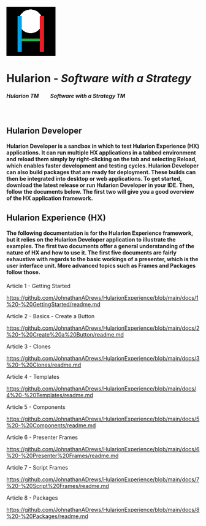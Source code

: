 
![Image](https://github.com/JohnathanADrews/Hularion/blob/main/Hularion%20image.png?raw=true)

# Hularion - *Software with a Strategy*

##### Hularion TM &nbsp;&nbsp;&nbsp;&nbsp;&nbsp;&nbsp;&nbsp; Software with a Strategy TM

&nbsp;


## Hularion Developer

#### Hularion Developer is a sandbox in which to test Hularion Experience (HX) applications. It can run multiple HX applications in a tabbed environment and reload them simply by right-clicking on the tab and selecting Reload, which enables faster development and testing cycles. Hularion Developer can also build packages that are ready for deployment. These builds can then be integrated into desktop or web applications. To get started, download the latest release or run Hularion Developer in your IDE. Then, follow the documents below. The first two will give you a good overview of the HX application framework.

## Hularion Experience (HX)

#### The following documentation is for the Hularion Experience framework, but it relies on the Hularion Developer application to illustrate the examples. The first two documents offer a general understanding of the nature of HX and how to use it. The first five documents are fairly exhaustive with regards to the basic workings of a presenter, which is the user interface unit. More advanced topics such as Frames and Packages follow those.

Article 1 - Getting Started 

https://github.com/JohnathanADrews/HularionExperience/blob/main/docs/1%20-%20GettingStarted/readme.md

Article 2 - Basics - Create a Button 

https://github.com/JohnathanADrews/HularionExperience/blob/main/docs/2%20-%20Create%20a%20Button/readme.md

Article 3 - Clones 

https://github.com/JohnathanADrews/HularionExperience/blob/main/docs/3%20-%20Clones/readme.md

Article 4 - Templates 

https://github.com/JohnathanADrews/HularionExperience/blob/main/docs/4%20-%20Templates/readme.md

Article 5 - Components 

https://github.com/JohnathanADrews/HularionExperience/blob/main/docs/5%20-%20Components/readme.md

Article 6 - Presenter Frames 

https://github.com/JohnathanADrews/HularionExperience/blob/main/docs/6%20-%20Presenter%20Frames/readme.md

Article 7 - Script Frames 

https://github.com/JohnathanADrews/HularionExperience/blob/main/docs/7%20-%20Script%20Frames/readme.md


Article 8 - Packages

https://github.com/JohnathanADrews/HularionExperience/blob/main/docs/8%20-%20Packages/readme.md



 
